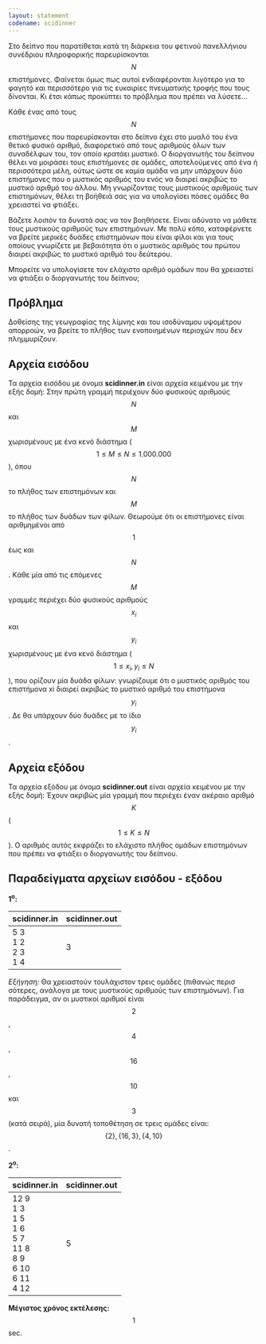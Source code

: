 ```yaml
---
layout: statement
codename: scidinner
---
```


Στο δείπνο που παρατίθεται κατά τη διάρκεια του φετινού πανελλήνιου συνέδριου πληροφορικής παρευρίσκονται $$N$$ επιστήμονες. Φαίνεται όμως πως αυτοί ενδιαφέρονται λιγότερο για το φαγητό και περισσότερο για τις ευκαιρίες πνευματικής τροφής που τους δίνονται. Kι έτσι κάπως προκύπτει το πρόβλημα που πρέπει να λύσετε...

Kάθε ένας από τους $$N$$ επιστήμονες που παρευρίσκονται στο δείπνο έχει στο μυαλό του ένα θετικό φυσικό αριθμό, διαφορετικό από τους αριθμούς όλων των συναδέλφων του, τον οποίο κρατάει μυστικό. Ο διοργανωτής του δείπνου θέλει να μοιράσει τους επιστήμονες σε ομάδες, αποτελούμενες από ένα ή περισσότερα μέλη, ούτως ώστε σε καμία ομάδα να μην υπάρχουν δύο επιστήμονες που ο μυστικός αριθμός του ενός να διαιρεί ακριβώς το μυστικό αριθμό του άλλου. Mη γνωρίζοντας τους μυστικούς αριθμούς των επιστημόνων, θέλει τη βοήθειά σας για να υπολογίσει πόσες ομάδες θα χρειαστεί να φτιάξει.

Βάζετε λοιπόν τα δυνατά σας να τον βοηθήσετε. Είναι αδύνατο να μάθετε τους μυστικούς αριθμούς των επιστημόνων. Mε πολύ κόπο, καταφέρνετε να βρείτε μερικές δυάδες επιστημόνων που είναι φίλοι και για τους οποίους γνωρίζετε με βεβαιότητα ότι ο μυστικός αριθμός του πρώτου διαιρεί ακριβώς το μυστικό αριθμό του δεύτερου.

Mπορείτε να υπολογίσετε τον ελάχιστο αριθμό ομάδων που θα χρειαστεί να φτιάξει ο διοργανωτής του δείπνου;

## Πρόβλημα

Δοθείσης της γεωγραφίας της λίμνης και του ισοδύναμου υψομέτρου απορροών, να βρείτε το πλήθος των ενοποιημένων περιοχών που δεν πλημμυρίζουν.

## Aρχεία εισόδου

Τα αρχεία εισόδου με όνομα **scidinner.in** είναι αρχεία κειμένου με την εξής δομή: Στην πρώτη γραμμή περιέχουν δύο φυσικούς αριθμούς $$N$$ και $$M$$ χωρισμένους με ένα κενό διάστημα ($$1 \leq M \leq N \leq 1.000.000$$), όπου $$N$$ το πλήθος των επιστημόνων και $$M$$ το πλήθος των δυάδων των φίλων. Θεωρούμε ότι οι επιστήμονες είναι αριθμημένοι από $$1$$ έως και $$N$$. Kάθε μία από τις επόμενες $$M$$ γραμμές περιέχει δύο φυσικούς αριθμούς $$x_i$$ και $$y_i$$ χωρισμένους με ένα κενό διάστημα ($$1 \leq x_i, y_i \leq N$$), που ορίζουν μία δυάδα φίλων: γνωρίζουμε ότι ο μυστικός αριθμός του επιστήμονα xi διαιρεί ακριβώς το μυστικό αριθμό του επιστήμονα $$y_i$$. Δε θα υπάρχουν δύο δυάδες με το ίδιο $$y_i$$.

## Aρχεία εξόδου

Τα αρχεία εξόδου με όνομα **scidinner.out** είναι αρχεία κειμένου με την εξής δομή: Έχουν ακριβώς μία γραμμή που περιέχει έναν ακέραιο αριθμό $$K$$ ($$1 \leq K \leq N$$). Ο αριθμός αυτός εκφράζει το ελάχιστο πλήθος ομάδων επιστημόνων που πρέπει να φτιάξει ο διοργανωτής του δείπνου.

## Παραδείγματα αρχείων εισόδου - εξόδου

**1<sup>o</sup>:**

| **scidinner.in**                         | **scidinner.out** |
| ------------------------------------ | ------------- |
| 5 3 <br> 1 2 <br> 2 3 <br> 1 4 | 3 |

*Εξήγηση:* Θα χρειαστούν τουλάχιστον τρεις ομάδες (πιθανώς περισ σότερες, ανάλογα με τους μυστικούς αριθμούς των επιστημόνων). Για παράδειγμα, αν οι μυστικοί αριθμοί είναι $$2$$, $$4$$, $$16$$, $$10$$ και $$3$$ (κατά σειρά), μία δυνατή τοποθέτηση σε τρεις ομάδες είναι: $$\lbrace 2 \rbrace, \lbrace 16, 3\rbrace, \lbrace 4, 10\rbrace$$.

**2<sup>o</sup>:**

| **scidinner.in**                         | **scidinner.out** |
| ------------------------------------ | ------------- |
| 12 9 <br> 1 3 <br> 1 5 <br> 1 6 <br> 5 7 <br> 11 8 <br> 8 9 <br> 6 10 <br> 6 11 <br> 4 12 | 5 |


**Mέγιστος χρόνος εκτέλεσης:** $$1$$ sec.
